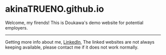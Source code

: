 # akinaTRUENO.github.io
Welcome, my firends! This is Doukawa's demo website for potential employers.
***
Getting more info about me, [LinkedIn](https://www.linkedin.com/in/doukawa-cheng),
The linked websites are not always keeping available, please contact me if it does not work normally.

